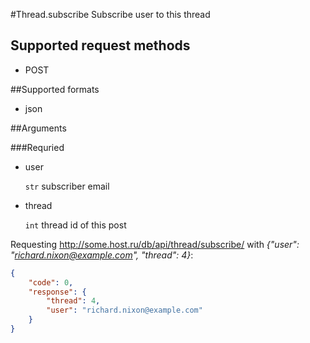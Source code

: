 #Thread.subscribe
Subscribe user to this thread

## Supported request methods 
* POST

##Supported formats
* json

##Arguments


###Requried
* user

   ```str``` subscriber email
* thread

   ```int``` thread id of this post


Requesting http://some.host.ru/db/api/thread/subscribe/ with *{"user": "richard.nixon@example.com", "thread": 4}*:
```json
{
    "code": 0,
    "response": {
        "thread": 4,
        "user": "richard.nixon@example.com"
    }
}
```
